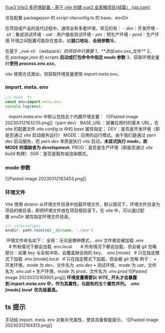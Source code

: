 
[Vue3 Vite3 多环境配置 - 基于 vite 创建 vue3 全家桶项目(续篇） (qq.com)](https://mp.weixin.qq.com/s/ADsPzdDwmwDHVn1cyAdW5A)

涉及配置 
packagejson 的 script
viteconfig.ts 的 base、envDir

在项目或产品的迭代过程中，通常会有多套环境，常见的有：
- _dev_：开发环境
- _sit_：集成测试环境
- _uat_：用户接收测试环境
- _pre_：预生产环境
- _prod_：生产环境
环境之间配置可能存在差异，如**接口地址**、**全局参数**等。

在基于 _vue-cli （webpack）_的项目中只需要
1、**添加_.env.xxx_文件**
2、在 _package.json_ 的 _scripts_ **启动或打包命令中指定 _mode_ 参数**
3、获取环境变量时**使用 _process.env.xxx_**。

_vite_ 使用方式类似，但获取环境变量使用 _import.meta.env_。

### import. meta. env

```js
/// main. ts
const env=import.meta.env;
console.log(env);
```
 
 _import.mata.env_ 中默认包括五个内置环境变量：
 ![[Pasted image 20230312163235.png]]（yarn dev）
BASE_URL：部署应用时的基本 URL，在 vite 的配置文件 _vite.config.ts_ 中的 _base_ 属性指定；
DEV：是否是开发环境（即是否通过 _vite_ 启动服务运行）
MODE：应用的运行模式。由于我们是通过 _yarn dev_ 启动服务，而 _yarn dev_ 本质是执行 _vite_ 启动，**未显式执行 _mode_，故 MODE 的值缺省为 _development_.**
PROD：是否是生产环境（即是否通过 _vite build_ 构建）
SSR：是否是服务端渲染模式。

### mode 参数
![[Pasted image 20230312163453.png]]

### 环境文件
Vite 使用 _dotenv_ 从环境文件目录中加载环境文件，默认情况下，环境文件目录为项目的根目录，即把环境文件放在项目根目录下。在 vite 中，可以通过配置 _envDir_ 属性指定环境文件目录。
```js
/// viteconfigts
envDir: path.resolve(__dirname, './env')
```
 环境文件命名如下：
全局：无论是哪种模式，_.env_ 文件都会被加载
.env               # 所有情况下都会加载
.env.local       # 所有情况下都会加载，但会被 git 忽略
部分：如果 key 与全局冲突，会覆盖掉全局的 key。
.env.[mode]   # 只在指定模式下加载
.env.[mode].local   # 只在指定模式下加载，但会被 git 忽略
例子：
• 开发环境，mode 为 _dev_，文件名为 _.env.dev_
• 测试环境，mode 为 _uat_，文件名为 _.env.uat_
• 生产环境，mode 为 _prod_，文件名为 _.env.prod_
![[Pasted image 20230312163901.png]]
**环境变量需要以 _VITE__ 开头才会暴露到 _import.meta.env_ 中，作为其属性，与固有的五个属性并列。**
**_.env.[mode].local_  优先级最高。**

## ts 提示
手动给 import. meta. env 对象补充属性，使其具备智能提示。
![[Pasted image 20230312164313.png]]







